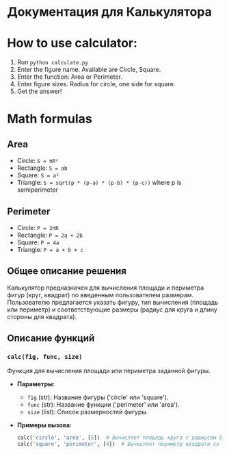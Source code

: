 # Документация для Калькулятора
# How to use calculator:
1. Run `python calculate.py`
2. Enter the figure name. Available are Circle, Square.
3. Enter the function: Area or Perimeter.
4. Enter figure sizes. Radius for circle, one side for square.
5. Get the answer!

# Math formulas
## Area
- Circle: `S = πR²`
- Rectangle: `S = ab`
- Square: `S = a²`
- Triangle: `S = sqrt(p * (p-a) * (p-b) * (p-c))` where p is semiperimeter

## Perimeter
- Circle: `P = 2πR`
- Rectangle: `P = 2a + 2b`
- Square: `P = 4a`
- Triangle: `P = a + b + c`

## Общее описание решения
Калькулятор предназначен для вычисления площади и периметра фигур (круг, квадрат) по введенным пользователем размерам. Пользователю предлагается указать фигуру, тип вычисления (площадь или периметр) и соответствующие размеры (радиус для круга и длину стороны для квадрата).

## Описание функций

### `calc(fig, func, size)`
Функция для вычисления площади или периметра заданной фигуры.

- **Параметры:**
  - `fig` (str): Название фигуры ('circle' или 'square').
  - `func` (str): Название функции ('perimeter' или 'area').
  - `size` (list): Список размерностей фигуры.
  
- **Примеры вызова:**
  ```python
  calc('circle', 'area', [5])  # Вычисляет площадь круга с радиусом 5
  calc('square', 'perimeter', [4])  # Вычисляет периметр квадрата со стороной 4
